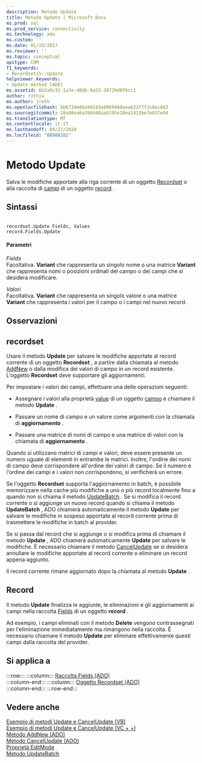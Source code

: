 ```yaml
---
description: Metodo Update
title: Metodo Update | Microsoft Docs
ms.prod: sql
ms.prod_service: connectivity
ms.technology: ado
ms.custom: ''
ms.date: 01/19/2017
ms.reviewer: ''
ms.topic: conceptual
apitype: COM
f1_keywords:
- Recordset15::Update
helpviewer_keywords:
- Update method [ADO]
ms.assetid: 6b2a9c31-1a7e-40db-8a53-30720d0f6cc1
author: rothja
ms.author: jroth
ms.openlocfilehash: bb673de86d48143a8869460eeab3377f3c0ec0d2
ms.sourcegitcommit: 18a98ea6a30d448aa6195e10ea2413be7e837e94
ms.translationtype: MT
ms.contentlocale: it-IT
ms.lasthandoff: 08/27/2020
ms.locfileid: "88988102"
---
```

# <a name="update-method"></a>Metodo Update
Salva le modifiche apportate alla riga corrente di un oggetto [Recordset](./recordset-object-ado.md) o alla raccolta di [campi](./fields-collection-ado.md) di un oggetto [record](./record-object-ado.md) .  
  
## <a name="syntax"></a>Sintassi  
  
```  
  
recordset.Update Fields, Values  
record.Fields.Update  
```  
  
#### <a name="parameters"></a>Parametri  
 *Fields*  
 Facoltativa. **Variant** che rappresenta un singolo nome o una matrice **Variant** che rappresenta nomi o posizioni ordinali del campo o dei campi che si desidera modificare.  
  
 *Valori*  
 Facoltativa. **Variant** che rappresenta un singolo valore o una matrice **Variant** che rappresenta i valori per il campo o i campi nel nuovo record.  
  
## <a name="remarks"></a>Osservazioni  
  
## <a name="recordset"></a>recordset  
 Usare il metodo **Update** per salvare le modifiche apportate al record corrente di un oggetto **Recordset** , a partire dalla chiamata al metodo [AddNew](./addnew-method-ado.md) o dalla modifica dei valori di campo in un record esistente. L'oggetto **Recordset** deve supportare gli aggiornamenti.  
  
 Per impostare i valori dei campi, effettuare una delle operazioni seguenti:  
  
-   Assegnare i valori alla proprietà [value](./value-property-ado.md) di un oggetto [campo](./field-object.md) e chiamare il metodo **Update** .  
  
-   Passare un nome di campo e un valore come argomenti con la chiamata di **aggiornamento** .  
  
-   Passare una matrice di nomi di campo e una matrice di valori con la chiamata di **aggiornamento** .  
  
 Quando si utilizzano matrici di campi e valori, deve essere presente un numero uguale di elementi in entrambe le matrici. Inoltre, l'ordine dei nomi di campo deve corrispondere all'ordine dei valori di campo. Se il numero e l'ordine dei campi e i valori non corrispondono, si verificherà un errore.  
  
 Se l'oggetto **Recordset** supporta l'aggiornamento in batch, è possibile memorizzare nella cache più modifiche a uno o più record localmente fino a quando non si chiama il metodo [UpdateBatch](./updatebatch-method.md) . Se si modifica il record corrente o si aggiunge un nuovo record quando si chiama il metodo **UpdateBatch** , ADO chiamerà automaticamente il metodo **Update** per salvare le modifiche in sospeso apportate al record corrente prima di trasmettere le modifiche in batch al provider.  
  
 Se si passa dal record che si aggiunge o si modifica prima di chiamare il metodo **Update** , ADO chiamerà automaticamente **Update** per salvare le modifiche. È necessario chiamare il metodo [CancelUpdate](./cancelupdate-method-ado.md) se si desidera annullare le modifiche apportate al record corrente o eliminare un record appena aggiunto.  
  
 Il record corrente rimane aggiornato dopo la chiamata al metodo **Update** .  
  
## <a name="record"></a>Record  
 Il metodo **Update** finalizza le aggiunte, le eliminazioni e gli aggiornamenti ai campi nella raccolta [Fields](./fields-collection-ado.md) di un oggetto **record** .  
  
 Ad esempio, i campi eliminati con il metodo **Delete** vengono contrassegnati per l'eliminazione immediatamente ma rimangono nella raccolta. È necessario chiamare il metodo **Update** per eliminare effettivamente questi campi dalla raccolta del provider.  
  
## <a name="applies-to"></a>Si applica a  

:::row:::
    :::column:::
        [Raccolta Fields (ADO)](./fields-collection-ado.md)  
    :::column-end:::
    :::column:::
        [Oggetto Recordset (ADO)](./recordset-object-ado.md)  
    :::column-end:::
:::row-end:::

## <a name="see-also"></a>Vedere anche  
 [Esempio di metodi Update e CancelUpdate (VB)](./update-and-cancelupdate-methods-example-vb.md)   
 [Esempio di metodi Update e CancelUpdate (VC + +)](./update-and-cancelupdate-methods-example-vc.md)   
 [Metodo AddNew (ADO)](./addnew-method-ado.md)   
 [Metodo CancelUpdate (ADO)](./cancelupdate-method-ado.md)   
 [Proprietà EditMode](./editmode-property.md)   
 [Metodo UpdateBatch](./updatebatch-method.md)